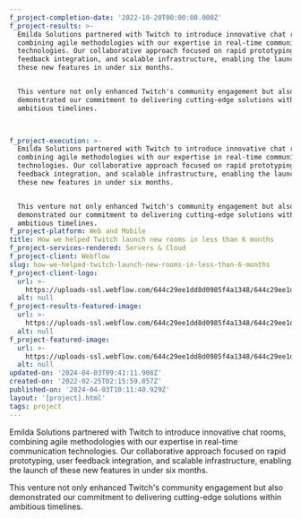 ```yaml
---
f_project-completion-date: '2022-10-20T00:00:00.000Z'
f_project-results: >-
  Emilda Solutions partnered with Twitch to introduce innovative chat rooms,
  combining agile methodologies with our expertise in real-time communication
  technologies. Our collaborative approach focused on rapid prototyping, user
  feedback integration, and scalable infrastructure, enabling the launch of
  these new features in under six months.


  This venture not only enhanced Twitch's community engagement but also
  demonstrated our commitment to delivering cutting-edge solutions within
  ambitious timelines.


  ‍
f_project-execution: >-
  Emilda Solutions partnered with Twitch to introduce innovative chat rooms,
  combining agile methodologies with our expertise in real-time communication
  technologies. Our collaborative approach focused on rapid prototyping, user
  feedback integration, and scalable infrastructure, enabling the launch of
  these new features in under six months.


  This venture not only enhanced Twitch's community engagement but also
  demonstrated our commitment to delivering cutting-edge solutions within
  ambitious timelines.
f_project-platform: Web and Mobile
title: How we helped Twitch launch new rooms in less than 6 months
f_project-services-rendered: Servers & Cloud
f_project-client: Webflow
slug: how-we-helped-twitch-launch-new-rooms-in-less-than-6-months
f_project-client-logo:
  url: >-
    https://uploads-ssl.webflow.com/644c29ee1dd8d0985f4a1348/644c29ee1dd8d023e24a135a_logo-2-projects-dev-template.svg
  alt: null
f_project-results-featured-image:
  url: >-
    https://uploads-ssl.webflow.com/644c29ee1dd8d0985f4a1348/644c29ee1dd8d078404a14d1_image-results-project-dev-webflow-template.png
  alt: null
f_project-featured-image:
  url: >-
    https://uploads-ssl.webflow.com/644c29ee1dd8d0985f4a1348/644c29ee1dd8d02c9c4a14d0_image-project-dev-webflow-template.png
  alt: null
updated-on: '2024-04-03T09:41:11.908Z'
created-on: '2022-02-25T02:15:59.057Z'
published-on: '2024-04-03T10:11:40.929Z'
layout: '[project].html'
tags: project
---
```


Emilda Solutions partnered with Twitch to introduce innovative chat rooms, combining agile methodologies with our expertise in real-time communication technologies. Our collaborative approach focused on rapid prototyping, user feedback integration, and scalable infrastructure, enabling the launch of these new features in under six months.

This venture not only enhanced Twitch's community engagement but also demonstrated our commitment to delivering cutting-edge solutions within ambitious timelines.
